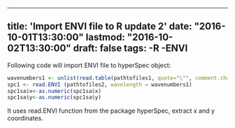 
---
title: 'Import ENVI file to R update 2'
date: "2016-10-01T13:30:00"
lastmod: "2016-10-02T13:30:00"
draft:  false
tags:
-R
-ENVI
---

Following code will import ENVI file to hyperSpec object:
```r
wavenumbers1 <- unlist(read.table(pathtofiles1, quote="\"", comment.char=""))
spc1 <- read.ENVI (pathtofiles2, wavelength = wavenumbers1)
spc1sa$x<-as.numeric(spc1sa$x)
spc1sa$y<-as.numeric(spc1sa$y)

```
It uses read.ENVI function from the package hyperSpec, extract x and y coordinates. 
